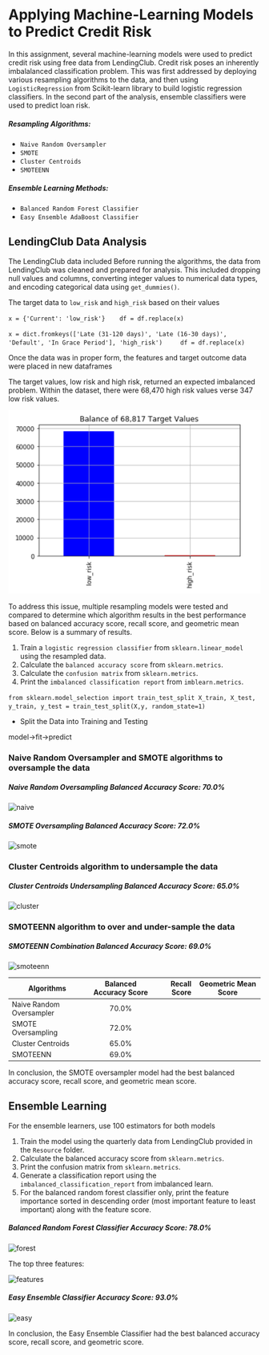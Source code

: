 # Applying Machine-Learning Models to Predict Credit Risk 

In this assignment, several machine-learning models were used to predict credit risk using free data from LendingClub. Credit risk poses an inherently imbalalanced classification problem. This was first addressed by deploying various resampling algorithms to the data, and then using `LogisticRegression` from Scikit-learn library to build logistic regression classifiers. In the second part of the analysis, ensemble classifiers were used to predict loan risk. 

##### Resampling Algorithms: 
- `Naive Random Oversampler`
- `SMOTE`
- `Cluster Centroids`
- `SMOTEENN` 

##### Ensemble Learning Methods: 
- `Balanced Random Forest Classifier`
- `Easy Ensemble AdaBoost Classifier`


LendingClub Data Analysis 
------

The LendingClub data included 
Before running the algorithms, the data from LendingClub was cleaned and prepared for analysis.  This included dropping null values and columns, converting integer values to numerical data types, and encoding categorical data using `get_dummies()`.  

The target data  to `low_risk` and `high_risk` based on their values

`x = {'Current': 'low_risk'}   
df = df.replace(x)`

`x = dict.fromkeys(['Late (31-120 days)', 'Late (16-30 days)', 'Default', 'In Grace Period'], 'high_risk')    
df = df.replace(x)`
  
Once the data was in proper form, the features and target outcome data were placed in new dataframes  

The target values, low risk and high risk, returned an expected imbalanced problem. Within the dataset, there were 68,470 high risk values verse 347 low risk values. 

![imbalance](images/imbalance.png) 

To address this issue, multiple resampling models were tested and compared to determine which algorithm results in the best performance based on balanced accuracy score, recall score, and geometric mean score.  Below is a summary of results. 

1. Train a `logistic regression classifier` from `sklearn.linear_model` using the resampled data.
2. Calculate the `balanced accuracy score` from `sklearn.metrics`.
3. Calculate the `confusion matrix` from `sklearn.metrics`.
4. Print the `imbalanced classification report` from `imblearn.metrics`.

```from sklearn.model_selection import train_test_split X_train, X_test, y_train, y_test = train_test_split(X,y, random_state=1)```

- Split the Data into Training and Testing 


model->fit->predict
### Naive Random Oversampler and SMOTE algorithms to oversample the data 

##### Naive Random Oversampling Balanced Accuracy Score: 70.0%

![naive](images/naive.png)

##### SMOTE Oversampling Balanced Accuracy Score: 72.0%

![smote](images/smote.png)


### Cluster Centroids algorithm to undersample the data 

##### Cluster Centroids Undersampling Balanced Accuracy Score: 65.0%

![cluster](images/cluster.png)


### SMOTEENN algorithm to over and under-sample the data 

##### SMOTEENN Combination Balanced Accuracy Score: 69.0%

![smoteenn](images/smoteenn.png)

|  Algorithms               | Balanced Accuracy Score | Recall Score| Geometric Mean Score |
| -------------             |:-------------:          | -----:      |    ---               |
| Naive Random Oversampler  | 70.0%                   |             |                      |
| SMOTE Oversampling        | 72.0%                   |        |                      |
| Cluster Centroids         | 65.0%                   |          |                      |
| SMOTEENN                  | 69.0%                   |           |                      |



In conclusion, the SMOTE oversampler model had the best balanced accuracy score, recall score, and geometric mean score.


## Ensemble Learning

For the ensemble learners, use 100 estimators for both models

1. Train the model using the quarterly data from LendingClub provided in the `Resource` folder.
2. Calculate the balanced accuracy score from `sklearn.metrics`.
3. Print the confusion matrix from `sklearn.metrics`.
4. Generate a classification report using the `imbalanced_classification_report` from imbalanced learn.
5. For the balanced random forest classifier only, print the feature importance sorted in descending order (most important feature to least important) along with the feature score.

##### Balanced Random Forest Classifier Accuracy Score: 78.0%

![forest](images/forester.png)

The top three features: 

![features](images/features.png)

##### Easy Ensemble Classifier Accuracy Score: 93.0%

![easy](images/easy.png)

In conclusion, the Easy Ensemble Classifier had the best balanced accuracy score, recall score, and geometric score. 



